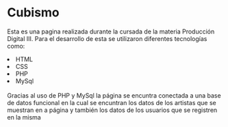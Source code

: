 <h1>Cubismo</h1>

Esta es una pagina realizada durante la cursada de la materia Producción Digital III. 
Para el desarrollo de esta se utilizaron diferentes tecnologías como:
<li>HTML</li>
<li>CSS</li>
<li>PHP</li>
<li>MySql</li>
<br>
Gracias al uso de PHP y MySql la página se encuntra conectada a una base de datos funcional en la cual se encuntran los datos de los artistas que se muestran en a página y también los datos de los usuarios que se registren en la misma
